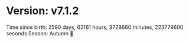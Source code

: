 # Version: v7.1.2
Time since birth: 2590 days, 62161 hours, 3729660 minutes, 223779600 seconds
Season: Autumn 🍁
